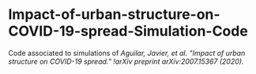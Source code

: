 # Impact-of-urban-structure-on-COVID-19-spread-Simulation-Code
Code associated to simulations of *Aguilar, Javier, et al. "Impact of urban structure on COVID-19 spread."
  !arXiv preprint arXiv:2007.15367 (2020).*
